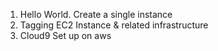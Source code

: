 
1. Hello World. Create a single instance 
2. Tagging EC2 Instance & related infrastructure
3. Cloud9 Set up on aws
